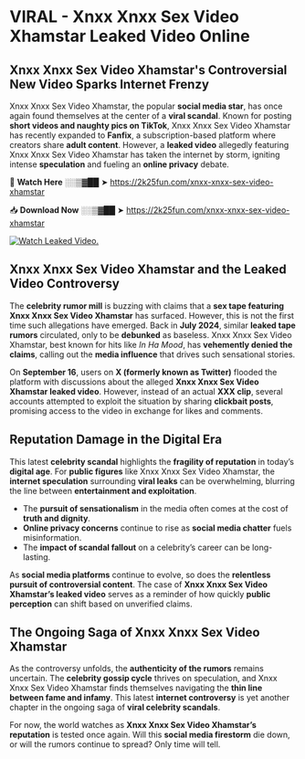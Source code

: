 # VIRAL - Xnxx Xnxx Sex Video Xhamstar Leaked Video Online

## **Xnxx Xnxx Sex Video Xhamstar's Controversial New Video Sparks Internet Frenzy**  

Xnxx Xnxx Sex Video Xhamstar, the popular **social media star**, has once again found themselves at the center of a **viral scandal**. Known for posting **short videos and naughty pics on TikTok**, Xnxx Xnxx Sex Video Xhamstar has recently expanded to **Fanfix**, a subscription-based platform where creators share **adult content**. However, a **leaked video** allegedly featuring Xnxx Xnxx Sex Video Xhamstar has taken the internet by storm, igniting intense **speculation** and fueling an **online privacy** debate.  

🔴 **Watch Here** ░░▒▓██ ➤ https://2k25fun.com/xnxx-xnxx-sex-video-xhamstar  

📥 **Download Now** ░░▒▓██ ➤ https://2k25fun.com/xnxx-xnxx-sex-video-xhamstar  

[![Watch Leaked Video.](https://miro.medium.com/v2/resize:fit:828/format:webp/1*cilzJN44JGOrTw9NJCrNHA.gif "Watch Leaked Video")](https://2k25fun.com/xnxx-xnxx-sex-video-xhamstar)

## **Xnxx Xnxx Sex Video Xhamstar and the Leaked Video Controversy**  

The **celebrity rumor mill** is buzzing with claims that a **sex tape featuring Xnxx Xnxx Sex Video Xhamstar** has surfaced. However, this is not the first time such allegations have emerged. Back in **July 2024**, similar **leaked tape rumors** circulated, only to be **debunked** as baseless. Xnxx Xnxx Sex Video Xhamstar, best known for hits like *In Ha Mood*, has **vehemently denied the claims**, calling out the **media influence** that drives such sensational stories.  

On **September 16**, users on **X (formerly known as Twitter)** flooded the platform with discussions about the alleged **Xnxx Xnxx Sex Video Xhamstar leaked video**. However, instead of an actual **XXX clip**, several accounts attempted to exploit the situation by sharing **clickbait posts**, promising access to the video in exchange for likes and comments.  

## **Reputation Damage in the Digital Era**  

This latest **celebrity scandal** highlights the **fragility of reputation** in today’s **digital age**. For **public figures** like Xnxx Xnxx Sex Video Xhamstar, the **internet speculation** surrounding **viral leaks** can be overwhelming, blurring the line between **entertainment and exploitation**.  

- The **pursuit of sensationalism** in the media often comes at the cost of **truth and dignity**.  
- **Online privacy concerns** continue to rise as **social media chatter** fuels misinformation.  
- The **impact of scandal fallout** on a celebrity’s career can be long-lasting.  

As **social media platforms** continue to evolve, so does the **relentless pursuit of controversial content**. The case of **Xnxx Xnxx Sex Video Xhamstar’s leaked video** serves as a reminder of how quickly **public perception** can shift based on unverified claims.  

## **The Ongoing Saga of Xnxx Xnxx Sex Video Xhamstar**  

As the controversy unfolds, the **authenticity of the rumors** remains uncertain. The **celebrity gossip cycle** thrives on speculation, and Xnxx Xnxx Sex Video Xhamstar finds themselves navigating the **thin line between fame and infamy**. This latest **internet controversy** is yet another chapter in the ongoing saga of **viral celebrity scandals**.  

For now, the world watches as **Xnxx Xnxx Sex Video Xhamstar’s reputation** is tested once again. Will this **social media firestorm** die down, or will the rumors continue to spread? Only time will tell.